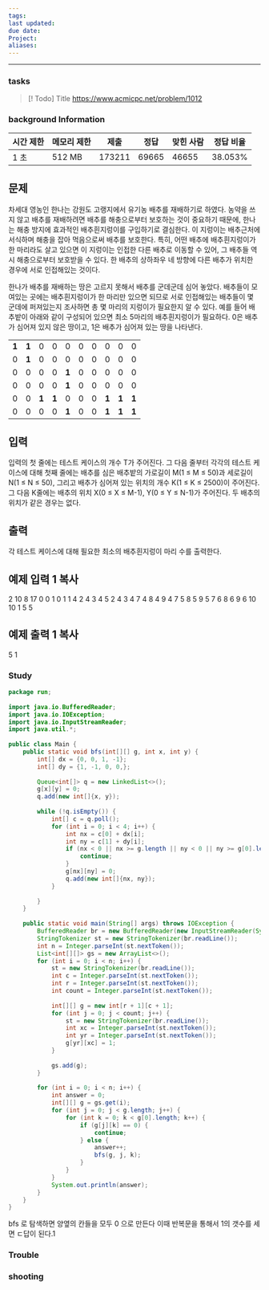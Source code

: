 ```yaml
---
tags: 
last updated: 
due date: 
Project: 
aliases:
---
```

--- 
### tasks

> [! Todo] Title
> https://www.acmicpc.net/problem/1012
### background Information


|시간 제한|메모리 제한|제출|정답|맞힌 사람|정답 비율|
|---|---|---|---|---|---|
|1 초|512 MB|173211|69665|46655|38.053%|

## 문제

차세대 영농인 한나는 강원도 고랭지에서 유기농 배추를 재배하기로 하였다. 농약을 쓰지 않고 배추를 재배하려면 배추를 해충으로부터 보호하는 것이 중요하기 때문에, 한나는 해충 방지에 효과적인 배추흰지렁이를 구입하기로 결심한다. 이 지렁이는 배추근처에 서식하며 해충을 잡아 먹음으로써 배추를 보호한다. 특히, 어떤 배추에 배추흰지렁이가 한 마리라도 살고 있으면 이 지렁이는 인접한 다른 배추로 이동할 수 있어, 그 배추들 역시 해충으로부터 보호받을 수 있다. 한 배추의 상하좌우 네 방향에 다른 배추가 위치한 경우에 서로 인접해있는 것이다.

한나가 배추를 재배하는 땅은 고르지 못해서 배추를 군데군데 심어 놓았다. 배추들이 모여있는 곳에는 배추흰지렁이가 한 마리만 있으면 되므로 서로 인접해있는 배추들이 몇 군데에 퍼져있는지 조사하면 총 몇 마리의 지렁이가 필요한지 알 수 있다. 예를 들어 배추밭이 아래와 같이 구성되어 있으면 최소 5마리의 배추흰지렁이가 필요하다. 0은 배추가 심어져 있지 않은 땅이고, 1은 배추가 심어져 있는 땅을 나타낸다.

|   |   |   |   |   |   |   |   |   |   |
|---|---|---|---|---|---|---|---|---|---|
|**1**|**1**|0|0|0|0|0|0|0|0|
|0|**1**|0|0|0|0|0|0|0|0|
|0|0|0|0|**1**|0|0|0|0|0|
|0|0|0|0|**1**|0|0|0|0|0|
|0|0|**1**|**1**|0|0|0|**1**|**1**|**1**|
|0|0|0|0|**1**|0|0|**1**|**1**|**1**|

## 입력

입력의 첫 줄에는 테스트 케이스의 개수 T가 주어진다. 그 다음 줄부터 각각의 테스트 케이스에 대해 첫째 줄에는 배추를 심은 배추밭의 가로길이 M(1 ≤ M ≤ 50)과 세로길이 N(1 ≤ N ≤ 50), 그리고 배추가 심어져 있는 위치의 개수 K(1 ≤ K ≤ 2500)이 주어진다. 그 다음 K줄에는 배추의 위치 X(0 ≤ X ≤ M-1), Y(0 ≤ Y ≤ N-1)가 주어진다. 두 배추의 위치가 같은 경우는 없다.

## 출력

각 테스트 케이스에 대해 필요한 최소의 배추흰지렁이 마리 수를 출력한다.

## 예제 입력 1 복사

2
10 8 17
0 0
1 0
1 1
4 2
4 3
4 5
2 4
3 4
7 4
8 4
9 4
7 5
8 5
9 5
7 6
8 6
9 6
10 10 1
5 5

## 예제 출력 1 복사

5
1
### Study

```java
package run;  
  
import java.io.BufferedReader;  
import java.io.IOException;  
import java.io.InputStreamReader;  
import java.util.*;  
  
public class Main {  
    public static void bfs(int[][] g, int x, int y) {  
        int[] dx = {0, 0, 1, -1};  
        int[] dy = {1, -1, 0, 0,};  
  
        Queue<int[]> q = new LinkedList<>();  
        g[x][y] = 0;  
        q.add(new int[]{x, y});  
  
        while (!q.isEmpty()) {  
            int[] c = q.poll();  
            for (int i = 0; i < 4; i++) {  
                int nx = c[0] + dx[i];  
                int ny = c[1] + dy[i];  
                if (nx < 0 || nx >= g.length || ny < 0 || ny >= g[0].length || g[nx][ny] == 0) {  
                    continue;  
                }  
                g[nx][ny] = 0;  
                q.add(new int[]{nx, ny});  
            }  
  
        }  
    }  
  
    public static void main(String[] args) throws IOException {  
        BufferedReader br = new BufferedReader(new InputStreamReader(System.in));  
        StringTokenizer st = new StringTokenizer(br.readLine());  
        int n = Integer.parseInt(st.nextToken());  
        List<int[][]> gs = new ArrayList<>();  
        for (int i = 0; i < n; i++) {  
            st = new StringTokenizer(br.readLine());  
            int c = Integer.parseInt(st.nextToken());  
            int r = Integer.parseInt(st.nextToken());  
            int count = Integer.parseInt(st.nextToken());  
  
            int[][] g = new int[r + 1][c + 1];  
            for (int j = 0; j < count; j++) {  
                st = new StringTokenizer(br.readLine());  
                int xc = Integer.parseInt(st.nextToken());  
                int yr = Integer.parseInt(st.nextToken());  
                g[yr][xc] = 1;  
            }  
  
            gs.add(g);  
        }  
  
        for (int i = 0; i < n; i++) {  
            int answer = 0;  
            int[][] g = gs.get(i);  
            for (int j = 0; j < g.length; j++) {  
                for (int k = 0; k < g[0].length; k++) {  
                    if (g[j][k] == 0) {  
                        continue;  
                    } else {  
                        answer++;  
                        bfs(g, j, k);  
                    }  
                }  
            }  
            System.out.println(answer);  
        }  
    }  
}
```

bfs 로 탐색하면 양옆의 칸들을 모두 0 으로 만든다 이때 반복문을 통해서 1의 갯수를 세면 ㄷ답이 된다.1

### Trouble





### shooting
